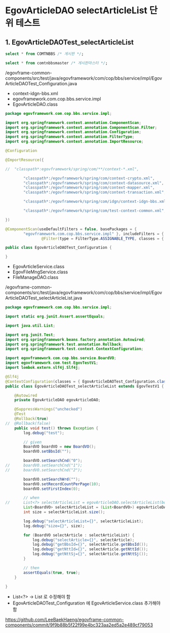 # EgovArticleDAO selectArticleList 단위 테스트

## 1. EgovArticleDAOTest_selectArticleList

```sql
select * from COMTNBBS /* 게시판 */;

select * from comtnbbsmaster /* 게시판마스터 */;
```

/egovframe-common-components/src/test/java/egovframework/com/cop/bbs/service/impl/EgovArticleDAOTest_Configuration.java

- context-idgn-bbs.xml
- egovframework.com.cop.bbs.service.impl
- EgovArticleDAO.class

```java
package egovframework.com.cop.bbs.service.impl;

import org.springframework.context.annotation.ComponentScan;
import org.springframework.context.annotation.ComponentScan.Filter;
import org.springframework.context.annotation.Configuration;
import org.springframework.context.annotation.FilterType;
import org.springframework.context.annotation.ImportResource;

@Configuration

@ImportResource({

//	"classpath*:egovframework/spring/com/**/context-*.xml",

		"classpath*:/egovframework/spring/com/context-crypto.xml",
		"classpath*:/egovframework/spring/com/context-datasource.xml",
		"classpath*:/egovframework/spring/com/context-mapper.xml",
		"classpath*:/egovframework/spring/com/context-transaction.xml",

		"classpath*:/egovframework/spring/com/idgn/context-idgn-bbs.xml",

		"classpath*:/egovframework/spring/com/test-context-common.xml",

})

@ComponentScan(useDefaultFilters = false, basePackages = {
		"egovframework.com.cop.bbs.service.impl" }, includeFilters = {
				@Filter(type = FilterType.ASSIGNABLE_TYPE, classes = { EgovArticleDAO.class }) })

public class EgovArticleDAOTest_Configuration {

}
```

- EgovArticleService.class
- EgovFileMngService.class
- FileManageDAO.class

/egovframe-common-components/src/test/java/egovframework/com/cop/bbs/service/impl/EgovArticleDAOTest_selectArticleList.java

```java
package egovframework.com.cop.bbs.service.impl;

import static org.junit.Assert.assertEquals;

import java.util.List;

import org.junit.Test;
import org.springframework.beans.factory.annotation.Autowired;
import org.springframework.test.annotation.Rollback;
import org.springframework.test.context.ContextConfiguration;

import egovframework.com.cop.bbs.service.BoardVO;
import egovframework.com.test.EgovTestV1;
import lombok.extern.slf4j.Slf4j;

@Slf4j
@ContextConfiguration(classes = { EgovArticleDAOTest_Configuration.class })
public class EgovArticleDAOTest_selectArticleList extends EgovTestV1 {

	@Autowired
	private EgovArticleDAO egovArticleDAO;

	@SuppressWarnings("unchecked")
	@Test
	@Rollback(true)
//	@Rollback(false)
	public void test() throws Exception {
		log.debug("test");

		// given
		BoardVO boardVO = new BoardVO();
		boardVO.setBbsId("");

		boardVO.setSearchCnd("0");
//		boardVO.setSearchCnd("1");
//		boardVO.setSearchCnd("2");

		boardVO.setSearchWrd("");
		boardVO.setRecordCountPerPage(10);
		boardVO.setFirstIndex(0);

		// when
//		List<?> selectArticleList = egovArticleDAO.selectArticleList(boardVO);
		List<BoardVO> selectArticleList = (List<BoardVO>) egovArticleDAO.selectArticleList(boardVO);
		int size = selectArticleList.size();

		log.debug("selectArticleList={}", selectArticleList);
		log.debug("size={}", size);

		for (BoardVO selectArticle : selectArticleList) {
			log.debug("selectArticle={}", selectArticle);
			log.debug("getBbsId={}", selectArticle.getBbsId());
			log.debug("getNttId={}", selectArticle.getNttId());
			log.debug("getNttSj={}", selectArticle.getNttSj());
		}

		// then
		assertEquals(true, true);
	}

}
```

- List<?> -> List<BoardVO> 로 수정해야 함
- EgovArticleDAOTest_Configuration 에 EgovArticleService.class 추가해야 함

<https://github.com/LeeBaekHaeng/egovframe-common-components/commit/9f9b88b5f22f99e4bc323aa2ed5a2e489cf79053>

